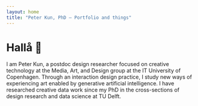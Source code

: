 ```yaml
---
layout: home
title: "Peter Kun, PhD – Portfolio and things"
---
```


# Hallå 👋
I am Peter Kun, a postdoc design researcher focused on creative technology at the Media, Art, and Design group at the IT University of Copenhagen. Through an interaction design practice, I study new ways of experiencing art enabled by generative artificial intelligence. I have researched creative data work since my PhD in the cross-sections of design research and data science at TU Delft.
